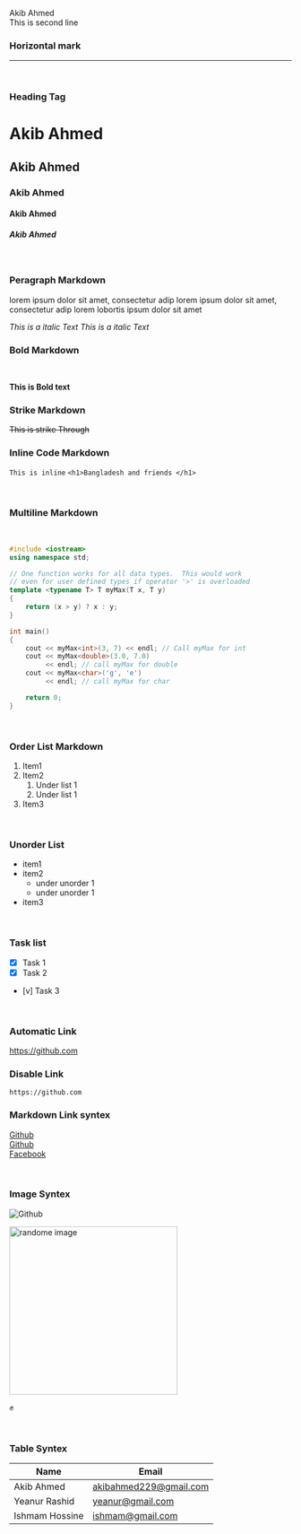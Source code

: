 <!--Markdown Tutorial-->

Akib Ahmed </br>
This is second line

### Horizontal mark

---

</br>

### Heading Tag

# Akib Ahmed

## Akib Ahmed

### Akib Ahmed

#### Akib Ahmed

##### Akib Ahmed

</br>

### Peragraph Markdown

<p>lorem ipsum dolor sit amet, consectetur adip lorem ipsum dolor sit amet, consectetur adip lorem lobortis ipsum dolor sit amet</p>

<i>This is a italic Text </i>
_This is a italic Text_

### Bold Markdown

</br>

**This is Bold text**

### Strike Markdown

~~This is strike Through~~

### Inline Code Markdown

`This is inline`
`<h1>Bangladesh and friends </h1>`

</br>

### Multiline Markdown

</br>

```c++
#include <iostream>
using namespace std;

// One function works for all data types.  This would work
// even for user defined types if operator '>' is overloaded
template <typename T> T myMax(T x, T y)
{
    return (x > y) ? x : y;
}

int main()
{
    cout << myMax<int>(3, 7) << endl; // Call myMax for int
    cout << myMax<double>(3.0, 7.0)
         << endl; // call myMax for double
    cout << myMax<char>('g', 'e')
         << endl; // call myMax for char

    return 0;
}
```

</br>

### Order List Markdown

1. Item1
2. Item2
   1. Under list 1
   2. Under list 1
3. Item3

</br>

### Unorder List

- item1
- item2
  - under unorder 1
  - under unorder 1
- item3

</br>

### Task list

- [x] Task 1
- [x] Task 2
- [v] Task 3

</br>

### Automatic Link

https://github.com

### Disable Link

`https://github.com`

### Markdown Link syntex

[Github](https://github.com)  
[Github][websitelink]  
[Facebook][facebook]

<!-- All Link is Here -->

[websitelink]: https://github.com
[facebook]: https://facebook.com

</br>

### Image Syntex

![Github](https://cdn.pixabay.com/photo/2015/04/23/22/00/tree-736885_960_720.jpg)

<image src="https://media.istockphoto.com/id/1322277517/photo/wild-grass-in-the-mountains-at-sunset.jpg?s=612x612&w=0&k=20&c=6mItwwFFGqKNKEAzv0mv6TaxhLN3zSE43bWmFN--J5w=" width="300px" title="randome image"/>

✊

<br/>

### Table Syntex

| Name           | Email                  |
| -------------- | ---------------------- |
| Akib Ahmed     | akibahmed229@gmail.com |
| Yeanur Rashid  | yeanur@gmail.com       |
| Ishmam Hossine | ishmam@gmail.com       |
